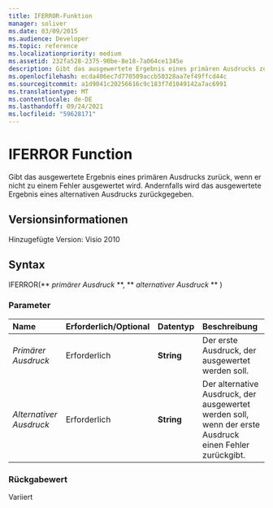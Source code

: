 ```yaml
---
title: IFERROR-Funktion
manager: soliver
ms.date: 03/09/2015
ms.audience: Developer
ms.topic: reference
ms.localizationpriority: medium
ms.assetid: 232fa528-2375-90be-8e18-7a064ce1345e
description: Gibt das ausgewertete Ergebnis eines primären Ausdrucks zurück, wenn er nicht zu einem Fehler ausgewertet wird. Andernfalls wird das ausgewertete Ergebnis eines alternativen Ausdrucks zurückgegeben.
ms.openlocfilehash: ecda406ec7d770509accb50328aa7ef49ffcd44c
ms.sourcegitcommit: a1d9041c20256616c9c183f7d1049142a7ac6991
ms.translationtype: MT
ms.contentlocale: de-DE
ms.lasthandoff: 09/24/2021
ms.locfileid: "59628171"
---
```

# <a name="iferror-function"></a>IFERROR Function

Gibt das ausgewertete Ergebnis eines primären Ausdrucks zurück, wenn er nicht zu einem Fehler ausgewertet wird. Andernfalls wird das ausgewertete Ergebnis eines alternativen Ausdrucks zurückgegeben.
  
## <a name="version-information"></a>Versionsinformationen

Hinzugefügte Version: Visio 2010
 
  
## <a name="syntax"></a>Syntax

IFERROR(** *primärer Ausdruck* **, ** *alternativer Ausdruck* ** ) 
  
### <a name="parameters"></a>Parameter

|**Name**|**Erforderlich/Optional**|**Datentyp**|**Beschreibung**|
|:-----|:-----|:-----|:-----|
| _Primärer Ausdruck_ <br/> |Erforderlich  <br/> |**String** <br/> |Der erste Ausdruck, der ausgewertet werden soll.  <br/> |
| _Alternativer Ausdruck_ <br/> |Erforderlich  <br/> |**String** <br/> |Der alternative Ausdruck, der ausgewertet werden soll, wenn der erste Ausdruck einen Fehler zurückgibt.  <br/> |
   
### <a name="return-value"></a>Rückgabewert

Variiert
  

